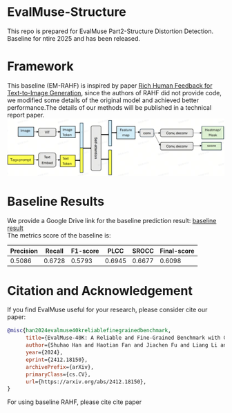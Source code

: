 # EvalMuse-Structure
This repo is prepared for EvalMuse Part2-Structure Distortion Detection.
Baseline for ntire 2025 and has been released.

# Framework
This baseline (EM-RAHF) is inspired by paper [Rich Human Feedback for Text-to-Image Generation](https://arxiv.org/pdf/2312.10240), since the authors of RAHF did not provide code, we modified some details of the original model and achieved better performance.The details of our methods will be published in a technical report paper.
![baseline framework](https://github.com/DYEvaLab/EvalMuse-Structure/blob/main/images/model.png)


# Baseline Results
We provide a Google Drive link for the baseline prediction result: [baseline result](https://drive.google.com/file/d/18OBQVFlpY6rr9EZapVKGWIJtaDyQ-_BQ/view?usp=drive_link)  
The metrics score of the baseline is:

| Precision      | Recall      | F1-score      | PLCC      | SROCC      |Final-score      |
|--------------|--------------|--------------|--------------|--------------|--------------|
| 0.5086   | 0.6728   | 0.5793   | 0.6945   | 0.6677   |0.6098  |

# Citation and Acknowledgement

If you find EvalMuse useful for your research, please consider cite our paper:
```bibtex
@misc{han2024evalmuse40kreliablefinegrainedbenchmark,
      title={EvalMuse-40K: A Reliable and Fine-Grained Benchmark with Comprehensive Human Annotations for Text-to-Image Generation Model Evaluation}, 
      author={Shuhao Han and Haotian Fan and Jiachen Fu and Liang Li and Tao Li and Junhui Cui and Yunqiu Wang and Yang Tai and Jingwei Sun and Chunle Guo and Chongyi Li},
      year={2024},
      eprint={2412.18150},
      archivePrefix={arXiv},
      primaryClass={cs.CV},
      url={https://arxiv.org/abs/2412.18150}, 
}
```
For using baseline RAHF, please cite cite paper
